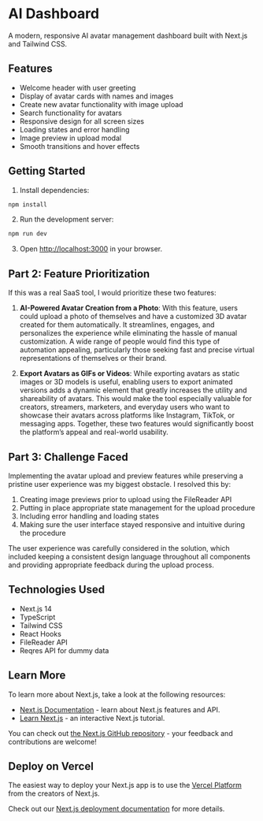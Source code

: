# AI Dashboard

A modern, responsive AI avatar management dashboard built with Next.js and Tailwind CSS.

## Features

- Welcome header with user greeting
- Display of avatar cards with names and images
- Create new avatar functionality with image upload
- Search functionality for avatars
- Responsive design for all screen sizes
- Loading states and error handling
- Image preview in upload modal
- Smooth transitions and hover effects

## Getting Started

1. Install dependencies:

```bash
npm install
```

2. Run the development server:

```bash
npm run dev
```

3. Open [http://localhost:3000](http://localhost:3000) in your browser.

## Part 2: Feature Prioritization

If this was a real SaaS tool, I would prioritize these two features:

1. **AI-Powered Avatar Creation from a Photo**: With this feature, users could upload a photo of themselves and have a customized 3D avatar created for them automatically. It streamlines, engages, and personalizes the experience while eliminating the hassle of manual customization. A wide range of people would find this type of automation appealing, particularly those seeking fast and precise virtual representations of themselves or their brand.

2. **Export Avatars as GIFs or Videos**: While exporting avatars as static images or 3D models is useful, enabling users to export animated versions adds a dynamic element that greatly increases the utility and shareability of avatars. This would make the tool especially valuable for creators, streamers, marketers, and everyday users who want to showcase their avatars across platforms like Instagram, TikTok, or messaging apps. Together, these two features would significantly boost the platform’s appeal and real-world usability.

## Part 3: Challenge Faced

Implementing the avatar upload and preview features while preserving a pristine user experience was my biggest obstacle. I resolved this by:

1. Creating image previews prior to upload using the FileReader API
2. Putting in place appropriate state management for the upload procedure
3. Including error handling and loading states
4. Making sure the user interface stayed responsive and intuitive during the procedure

The user experience was carefully considered in the solution, which included keeping a consistent design language throughout all components and providing appropriate feedback during the upload process.

## Technologies Used

- Next.js 14
- TypeScript
- Tailwind CSS
- React Hooks
- FileReader API
- Reqres API for dummy data

## Learn More

To learn more about Next.js, take a look at the following resources:

- [Next.js Documentation](https://nextjs.org/docs) - learn about Next.js features and API.
- [Learn Next.js](https://nextjs.org/learn) - an interactive Next.js tutorial.

You can check out [the Next.js GitHub repository](https://github.com/vercel/next.js) - your feedback and contributions are welcome!

## Deploy on Vercel

The easiest way to deploy your Next.js app is to use the [Vercel Platform](https://vercel.com/new?utm_medium=default-template&filter=next.js&utm_source=create-next-app&utm_campaign=create-next-app-readme) from the creators of Next.js.

Check out our [Next.js deployment documentation](https://nextjs.org/docs/app/building-your-application/deploying) for more details.
